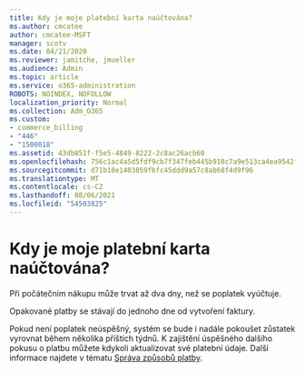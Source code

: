 ```yaml
---
title: Kdy je moje platební karta naúčtována?
ms.author: cmcatee
author: cmcatee-MSFT
manager: scotv
ms.date: 04/21/2020
ms.reviewer: jamitche, jmueller
ms.audience: Admin
ms.topic: article
ms.service: o365-administration
ROBOTS: NOINDEX, NOFOLLOW
localization_priority: Normal
ms.collection: Adm_O365
ms.custom:
- commerce_billing
- "446"
- "1500018"
ms.assetid: 43db851f-f5e5-4849-8222-2c8ac26acb60
ms.openlocfilehash: 756c1ac4a5d5fdf9cb7f347feb445b910c7a9e513ca4ea9542f5e1fbb08c954f
ms.sourcegitcommit: d71b18e1403859fbfc45ddd9a57c8ab68f4d9f96
ms.translationtype: MT
ms.contentlocale: cs-CZ
ms.lasthandoff: 08/06/2021
ms.locfileid: "54503825"
---
```

# <a name="when-is-my-credit-card-charged"></a>Kdy je moje platební karta naúčtována?

Při počátečním nákupu může trvat až dva dny, než se poplatek vyúčtuje.
  
Opakované platby se stávají do jednoho dne od vytvoření faktury.
  
Pokud není poplatek neúspěšný, systém se bude i nadále pokoušet zůstatek vyrovnat během několika příštích týdnů. K zajištění úspěšného dalšího pokusu o platbu můžete kdykoli aktualizovat své platební údaje. Další informace najdete v tématu [Správa způsobů platby](/microsoft-365/commerce/billing-and-payments/manage-payment-methods).